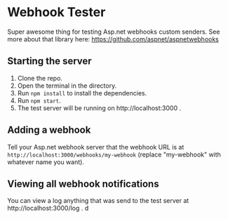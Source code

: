 # Webhook Tester
Super awesome thing for testing Asp.net webhooks custom senders. See more about that library here: https://github.com/aspnet/aspnetwebhooks

## Starting the server
1. Clone the repo.
2. Open the terminal in the directory.
3. Run `npm install` to install the dependencies.
4. Run `npm start`.
5. The test server will be running on http://localhost:3000 .

## Adding a webhook
Tell your Asp.net webhook server that the webhook URL is at `http://localhost:3000/webhooks/my-webhook` (replace "my-webhook" with whatever name you want).

## Viewing all webhook notifications
You can view a log anything that was send to the test server at http://localhost:3000/log . d